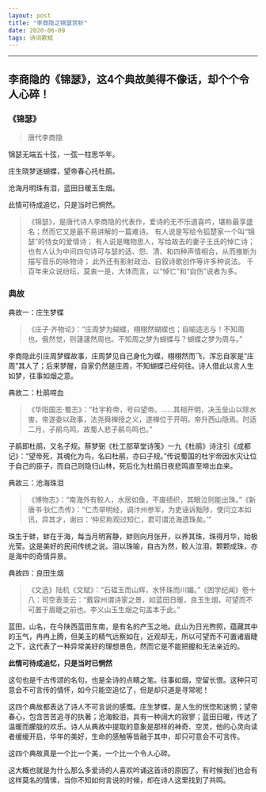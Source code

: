 ```yaml
---
layout: post
title: "李商隐之锦瑟赏析"
date: 2020-06-09 
tags: 诗词歌赋 
---
```


---
## 李商隐的《锦瑟》，这4个典故美得不像话，却个个令人心碎！
### 《锦瑟》

> 唐代李商隐

锦瑟无端五十弦，一弦一柱思华年。

庄生晓梦迷蝴蝶，望帝春心托杜鹃。

沧海月明珠有泪，蓝田日暖玉生烟。

此情可待成追忆，只是当时已惘然。
> 《锦瑟》，是唐代诗人李商隐的代表作，爱诗的无不乐道喜吟，堪称最享盛名；然而它又是最不易讲解的一篇难诗。
 有人说是写给令狐楚家一个叫“锦瑟”的侍女的爱情诗；
有人说是睹物思人，写给故去的妻子王氏的悼亡诗；
也有人认为中间四句诗可与瑟的适、怨、清、和四种声情相合，从而推断为描写音乐的咏物诗；
此外还有影射政治、自叙诗歌创作等许多种说法。
千百年来众说纷纭，莫衷一是，大体而言，以“悼亡”和“自伤”说者为多。

### **典故**
典故一：庄生梦蝶

> 《庄子·齐物论》：“庄周梦为蝴蝶，栩栩然蝴蝶也；自喻适志与！不知周也。俄然觉，则蘧蘧然周也。不知周之梦为蝴蝶与？蝴蝶之梦为周与。”

李商隐此引庄周梦蝶故事，庄周梦见自己身化为蝶，栩栩然而飞，浑忘自家是“庄周”其人了；后来梦醒，自家仍然是庄周，不知蝴蝶已经何往。诗人借此以言人生如梦，往事如烟之意。

典故二：杜鹃啼血

> 《华阳国志·蜀志》：“杜宇称帝，号曰望帝。……其相开明，决玉垒山以除水害，帝遂委以政事，法尧舜禅授之义，遂禅位于开明。帝升西山隐焉。时适二月，子鹃鸟鸣，故蜀人悲子鹃鸟鸣也。”

子鹃即杜鹃，又名子规。蔡梦弼《杜工部草堂诗笺》一九《杜鹃》诗注引《成都记》：“望帝死，其魂化为鸟，名曰杜鹃，亦曰子规。”传说蜀国的杜宇帝因水灾让位于自己的臣子，而自己则隐归山林，死后化为杜鹃日夜悲鸣直至啼出血来。

典故三：沧海珠泪

> 《博物志》：“南海外有鲛人，水居如鱼，不废绩织，其眼泣则能出珠。”《新唐书·狄仁杰传》：“仁杰举明经，调汴州参军，为吏诬诉黜陟，使闫立本如讯，异其才，谢曰：‘仲尼称观过知仁，君可谓沧海遗珠矣。’”

珠生于蚌，蚌在于海，每当月明宵静，蚌则向月张开，以养其珠，珠得月华，始极光莹。这是美好的民间传统之说。泪以珠喻，自古为然，鲛人泣泪，颗颗成珠，亦是海中的奇情异景。

典故四：良田生烟

> 《文选》陆机《文赋》：“石韫玉而山辉，水怀珠而川媚。”《困学纪闻》卷十八：司空表圣云：“戴容州谓诗家之景，如蓝田日暖，良玉生烟，可望而不可置于眉睫之前也。李义山玉生烟之句盖本于此。”

蓝田，山名，在今陕西蓝田东南，是有名的产玉之地。此山为日光煦照，蕴藏其中的玉气，冉冉上腾，但美玉的精气远察如在，近观却无，所以可望而不可置诸眉睫之下，这代表了一种异常美好的理想景色，然而它是不能把握和无法亲近的。

**此情可待成追忆，只是当时已惘然**

这句也是千古传颂的名句，也是全诗的点睛之笔。往事如烟，空留长恨。这种只可意会不可言传的情怀，如今只能空追忆了，但是却只道是寻常呢！

这四个典故都表达了诗人不可言说的感慨。庄生梦蝶，是人生的恍惚和迷惘；望帝春心，包含苦苦追寻的执著；沧海鲛泪，具有一种阔大的寂寥；蓝田日暖，传达了温暖而朦胧的欢乐。诗人从典故中提取的意象是那样的神奇、空灵，他的心灵向读者缓缓开启，华年的美好，生命的感触等皆融于其中，却只可意会不可言传。

这四个典故真是一个比一个美，一个比一个令人心碎。

这大概也就是为什么那么多爱诗的人喜欢吟诵这首诗的原因了。有时候我们也会有这样莫名的情愫，当你不知如何言说的时候，却在诗人这里找到了共鸣。





